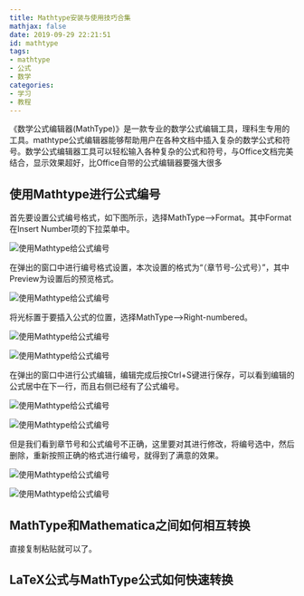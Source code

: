 ```yaml
---
title: Mathtype安装与使用技巧合集
mathjax: false
date: 2019-09-29 22:21:51
id: mathtype
tags:
- mathtype
- 公式
- 数学
categories:
- 学习
- 教程
---
```


《数学公式编辑器(MathType)》是一款专业的数学公式编辑工具，理科生专用的工具。mathtype公式编辑器能够帮助用户在各种文档中插入复杂的数学公式和符号。数学公式编辑器工具可以轻松输入各种复杂的公式和符号，与Office文档完美结合，显示效果超好，比Office自带的公式编辑器要强大很多

<!---more--->

## 使用Mathtype进行公式编号

首先要设置公式编号格式，如下图所示，选择MathType-->Format。其中Format在Insert Number项的下拉菜单中。

![使用Mathtype给公式编号](https://zymin-1255632454.cos.ap-shanghai.myqcloud.com/0newblog/4ed1c084c4574c4c85dcd38c58e0939e.png)

在弹出的窗口中进行编号格式设置，本次设置的格式为“（章节号-公式号）”，其中Preview为设置后的预览格式。

![使用Mathtype给公式编号](https://zymin-1255632454.cos.ap-shanghai.myqcloud.com/0newblog/8f8f98e4dfc24f7b9e435b9bcaafc8ee.png)

将光标置于要插入公式的位置，选择MathType-->Right-numbered。

![使用Mathtype给公式编号](https://zymin-1255632454.cos.ap-shanghai.myqcloud.com/0newblog/169af5f2b05c431f8b906d8a3b933cbc.png)

![使用Mathtype给公式编号](https://zymin-1255632454.cos.ap-shanghai.myqcloud.com/0newblog/fca588c430dd40ebaf2fdba9d3408684.png)

在弹出的窗口中进行公式编辑，编辑完成后按Ctrl+S键进行保存，可以看到编辑的公式居中在下一行，而且右侧已经有了公式编号。

![使用Mathtype给公式编号](https://zymin-1255632454.cos.ap-shanghai.myqcloud.com/0newblog/a2d226677a624f168048e8d4f6e12e6c.png)

![使用Mathtype给公式编号](https://zymin-1255632454.cos.ap-shanghai.myqcloud.com/0newblog/7b4f9e90b4ec435dab631240044de5bd.png)

但是我们看到章节号和公式编号不正确，这里要对其进行修改，将编号选中，然后删除，重新按照正确的格式进行编号，就得到了满意的效果。

![使用Mathtype给公式编号](https://zymin-1255632454.cos.ap-shanghai.myqcloud.com/0newblog/476dc96bd57d49f3a82f972f5e62954d.png)

![使用Mathtype给公式编号](https://zymin-1255632454.cos.ap-shanghai.myqcloud.com/0newblog/508917082d464e5fb306d9e3da764322.png)

## MathType和Mathematica之间如何相互转换

直接复制粘贴就可以了。



## LaTeX公式与MathType公式如何快速转换



